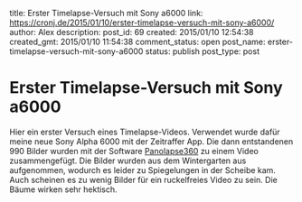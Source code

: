 title: Erster Timelapse-Versuch mit Sony a6000
link: https://cronj.de/2015/01/10/erster-timelapse-versuch-mit-sony-a6000/
author: Alex
description: 
post_id: 69
created: 2015/01/10 12:54:38
created_gmt: 2015/01/10 11:54:38
comment_status: open
post_name: erster-timelapse-versuch-mit-sony-a6000
status: publish
post_type: post

# Erster Timelapse-Versuch mit Sony a6000

Hier ein erster Versuch eines Timelapse-Videos. Verwendet wurde dafür meine neue Sony Alpha 6000 mit der Zeitraffer App. Die dann entstandenen 990 Bilder wurden mit der Software [Panolapse360](http://www.panolapse360.com/) zu einem Video zusammengefügt. Die Bilder wurden aus dem Wintergarten aus aufgenommen, wodurch es leider zu Spiegelungen in der Scheibe kam. Auch scheinen es zu wenig Bilder für ein ruckelfreies Video zu sein. Die Bäume wirken sehr hektisch.